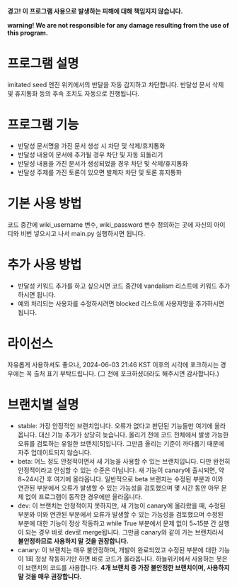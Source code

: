 **경고! 이 프로그램 사용으로 발생하는 피해에 대해 책임지지 않습니다.**

**warning! We are not responsible for any damage resulting from the use of this program.**

# 프로그램 설명
imitated seed 엔진 위키에서의 반달을 자동 감지하고 차단합니다. 반달성 문서 삭제 및 휴지통화 등의 후속 조치도 자동으로 진행됩니다.

# 프로그램 기능
* 반달성 문서명을 가진 문서 생성 시 차단 및 삭제/휴지통화
* 반달성 내용이 문서에 추가될 경우 차단 및 자동 되돌리기
* 반달성 내용을 가진 문서가 생성되었을 경우 차단 및 삭제/휴지통화
* 반달성 주제를 가진 토론이 있으면 발제자 차단 및 토론 휴지통화

# 기본 사용 방법
코드 중간에 wiki_username 변수, wiki_password 변수 정의하는 곳에 자신의 아이디와 비번 넣으시고 나서 main.py 실행하시면 됩니다.

# 추가 사용 방법
* 반달성 키워드 추가를 하고 싶으시면 코드 중간에 vandalism 리스트에 키워드 추가하시면 됩니다.
* 예외 처리되는 사용자를 수정하시려면 blocked 리스트에 사용자명을 추가하시면 됩니다.

# 라이선스
자유롭게 사용하셔도 좋으나, 2024-06-03 21:46 KST 이후의 시각에 포크하시는 경우에는 꼭 출처 표기 부탁드립니다. (그 전에 포크하셨더라도 해주시면 감사합니다.)

# 브랜치별 설명
* stable: 가장 안정적인 브랜치입니다. 오류가 없다고 판단된 기능들만 여기에 올라옵니다. 대신 기능 추가가 상당히 늦습니다. 올리기 전에 코드 전체에서 발생 가능한 오류를 검토하는 유일한 브랜치[5]입니다. 그만큼 올리는 기준이 까다롭기 때문에 자주 업데이트되지 않습니다.
* beta: 어느 정도 안정적이면서 새 기능을 사용할 수 있는 브랜치입니다. 다만 완전히 안정적이라고 안심할 수 있는 수준은 아닙니다. 새 기능이 canary에 출시되면, 약 8~24시간 후 여기에 올라옵니다. 일반적으로 beta 브랜치는 수정된 부분과 이와 연관된 부분에서 오류가 발생할 수 있는 가능성을 검토했으며 몇 시간 동안 아무 문제 없이 프로그램이 동작한 경우에만 올라옵니다.
* dev: 이 브랜치는 안정적이지 못하지만, 새 기능이 canary에 올라왔을 때, 수정된 부분와 이와 연관된 부분에서 오류가 발생할 수 있는 가능성을 검토했으며 수정된 부분에 대한 기능이 정상 작동하고 while True 부분에서 문제 없이 5~15분 간 실행이 되는 경우 바로 dev로 merge됩니다. 그만큼 canary와 같이 가는 브랜치라서 **불안정하므로 사용하지 말 것을 권장합니다.**
* canary: 이 브랜치는 매우 불안정하며, 개발이 완료되었고 수정된 부분에 대한 기능이 1회 정상 작동하기만 하면 바로 코드가 올라옵니다. 하늘위키에서 사용하는 봇은 이 브랜치의 코드를 사용합니다. **4개 브랜치 중 가장 불안정한 브랜치이며, 사용하지 말 것을 매우 권장합니다.**
